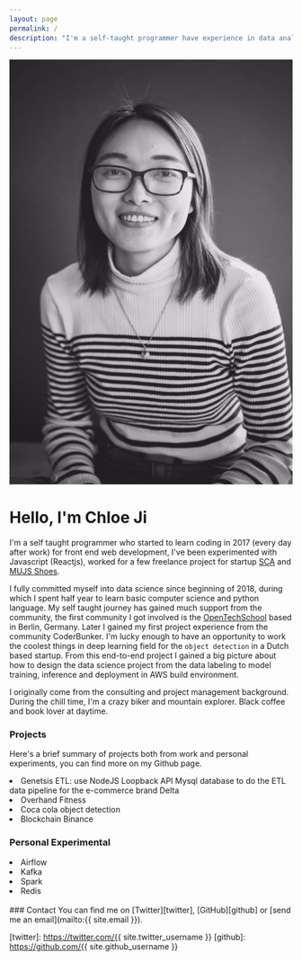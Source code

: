 ```yaml
---
layout: page
permalink: /
description: "I'm a self-taught programmer have experience in data analysis, deep learning. I like writing code and drinking coffee, and biking."
---
```


<div markdown="1" class="about">
<img src="/assets/chloe.jpeg" alt="{{ site.author }} profile pic" class="profile-pic" />

# Hello, I'm Chloe Ji 

I'm a self taught programmer who started to learn coding in 2017 (every day after work) for front end web development, I've been experimented with Javascript (Reactjs), worked for a few freelance project for startup <a href='https://www.scachess.com/'>SCA</a> and <a href='https://www.mjus-shoes.com/'> MUJS Shoes</a>.

I fully committed myself into data science since beginning of 2018, during which I spent half year to learn basic computer science and python language. My self taught journey has gained much support from the community, the first community I got involved is the <a href='https://www.opentechschool.org/'>OpenTechSchool</a> based in Berlin, Germany. Later I gained my first project experience from the community CoderBunker. I'm lucky enough to have an opportunity to work the coolest things in deep learning field for the `object detection` in a Dutch based startup. From this end-to-end project I gained a big picture about how to design the data science project from the data labeling to model training, inference and deployment in AWS build environment. 


I originally come from the consulting and project management background. During the chill time, I'm a crazy biker and mountain explorer. Black coffee and book lover at daytime.

### Projects
Here's a brief summary of projects both from work and personal experiments, you can find more on my Github page.

<li>Genetsis ETL: use NodeJS Loopback API Mysql database to do the ETL data pipeline for the e-commerce brand Delta </li>
<li>Overhand Fitness </li>
<li>Coca cola object detection </li>
<li>Blockchain Binance </li>

### Personal Experimental
<li>Airflow</li>
<li>Kafka</li>
<li>Spark</li>
<li>Redis</li> 

<br>
### Contact
You can find me on [Twitter][twitter], [GitHub][github] or [send me an email](mailto:{{ site.email }}).

[twitter]: https://twitter.com/{{ site.twitter_username }}
[github]: https://github.com/{{ site.github_username }}
</div> 
